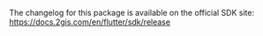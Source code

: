  The changelog for this package is available on the official SDK site: https://docs.2gis.com/en/flutter/sdk/release